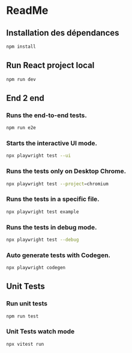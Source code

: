 # ReadMe


## Installation des dépendances

```sh
npm install
```

## Run React project local

```sh
npm run dev
```

## End 2 end

### Runs the end-to-end tests.

```sh
npm run e2e
```

### Starts the interactive UI mode.

```sh
npx playwright test --ui
```

### Runs the tests only on Desktop Chrome.

```sh
npx playwright test --project=chromium
```

### Runs the tests in a specific file.

```sh
npx playwright test example
```

### Runs the tests in debug mode.

```sh
npx playwright test --debug
```

### Auto generate tests with Codegen.

```sh
npx playwright codegen
```

## Unit Tests

### Run unit tests

```sh
npm run test
```

### Unit Tests watch mode

```sh
npx vitest run
```
